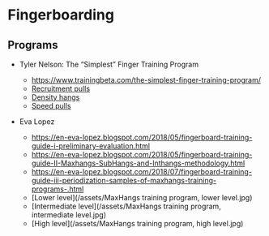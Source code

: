 # Fingerboarding

## Programs

- Tyler Nelson: The “Simplest” Finger Training Program
  - https://www.trainingbeta.com/the-simplest-finger-training-program/
  - [Recruitment pulls](/assets/Table1.jpg)
  - [Density hangs](/assets/Table-2.jpg)
  - [Speed pulls](/assets/Table-3.jpg)

- Eva Lopez
  - https://en-eva-lopez.blogspot.com/2018/05/fingerboard-training-guide-i-preliminary-evaluation.html
  - https://en-eva-lopez.blogspot.com/2018/05/fingerboard-training-guide-II-Maxhangs-SubHangs-and-Inthangs-methodology.html
  - https://en-eva-lopez.blogspot.com/2018/07/fingerboard-training-guide-iii-periodization-samples-of-maxhangs-training-programs-.html
  - [Lower level](/assets/MaxHangs training program, lower level.jpg)
  - [Intermediate level](/assets/MaxHangs training program, intermediate level.jpg)
  - [High level](/assets/MaxHangs training program, high level.jpg)
